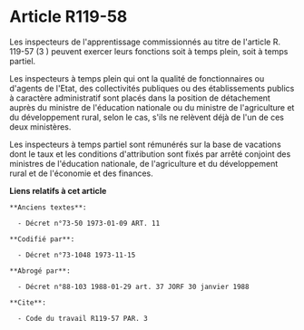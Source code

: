 # Article R119-58

Les inspecteurs de l'apprentissage commissionnés au titre de l'article R. 119-57 (3 ) peuvent exercer leurs fonctions soit à
temps plein, soit à temps partiel.

Les inspecteurs à temps plein qui ont la qualité de fonctionnaires ou d'agents de l'Etat, des collectivités publiques ou des
établissements publics à caractère administratif sont placés dans la position de détachement auprès du ministre de
l'éducation nationale ou du ministre de l'agriculture et du développement rural, selon le cas, s'ils ne relèvent déjà de l'un
de ces deux ministères.

Les inspecteurs à temps partiel sont rémunérés sur la base de vacations dont le taux et les conditions d'attribution sont
fixés par arrêté conjoint des ministres de l'éducation nationale, de l'agriculture et du développement rural et de l'économie
et des finances.

**Liens relatifs à cet article**

	**Anciens textes**:

	  - Décret n°73-50 1973-01-09 ART. 11

	**Codifié par**:

	  - Décret n°73-1048 1973-11-15

	**Abrogé par**:

	  - Décret n°88-103 1988-01-29 art. 37 JORF 30 janvier 1988

	**Cite**:

	  - Code du travail R119-57 PAR. 3

